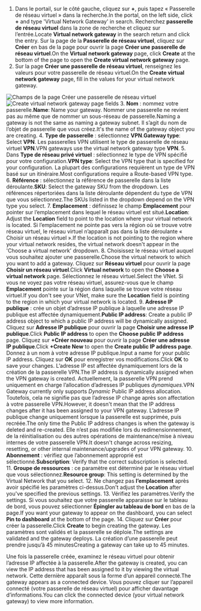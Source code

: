 1. <span data-ttu-id="818aa-101">Dans le portail, sur le côté gauche, cliquez sur **+**, puis tapez « Passerelle de réseau virtuel » dans la recherche.</span><span class="sxs-lookup"><span data-stu-id="818aa-101">In the portal, on the left side, click **+** and type 'Virtual Network Gateway' in search.</span></span> <span data-ttu-id="818aa-102">Recherchez **passerelle de réseau virtuel** dans la zone de recherche et cliquez sur l’entrée.</span><span class="sxs-lookup"><span data-stu-id="818aa-102">Locate **Virtual network gateway** in the search return and click the entry.</span></span> <span data-ttu-id="818aa-103">Sur la page de la **Passerelle de réseau virtuel**, cliquez sur **Créer** en bas de la page pour ouvrir la page **Créer une passerelle de réseau virtuel**.</span><span class="sxs-lookup"><span data-stu-id="818aa-103">On the **Virtual network gateway** page, click **Create** at the bottom of the page to open the **Create virtual network gateway** page.</span></span>
2. <span data-ttu-id="818aa-104">Sur la page **Créer une passerelle de réseau virtuel**, renseignez les valeurs pour votre passerelle de réseau virtuel.</span><span class="sxs-lookup"><span data-stu-id="818aa-104">On the **Create virtual network gateway** page, fill in the values for your virtual network gateway.</span></span>

  <span data-ttu-id="818aa-105">![Champs de la page Créer une passerelle de réseau virtuel](./media/vpn-gateway-add-gw-p2s-rm-portal-include/p2sgw.png "Champs de la page Créer une passerelle de réseau virtuel")</span><span class="sxs-lookup"><span data-stu-id="818aa-105">![Create virtual network gateway page fields](./media/vpn-gateway-add-gw-p2s-rm-portal-include/p2sgw.png "Create virtual network gateway page fields")</span></span>
3. <span data-ttu-id="818aa-106">**Nom** : nommez votre passerelle.</span><span class="sxs-lookup"><span data-stu-id="818aa-106">**Name**: Name your gateway.</span></span> <span data-ttu-id="818aa-107">Nommer une passerelle ne revient pas au même que de nommer un sous-réseau de passerelle.</span><span class="sxs-lookup"><span data-stu-id="818aa-107">Naming a gateway is not the same as naming a gateway subnet.</span></span> <span data-ttu-id="818aa-108">Il s’agit du nom de l’objet de passerelle que vous créez.</span><span class="sxs-lookup"><span data-stu-id="818aa-108">It's the name of the gateway object you are creating.</span></span>
4. <span data-ttu-id="818aa-109">**Type de passerelle** : sélectionnez **VPN**.</span><span class="sxs-lookup"><span data-stu-id="818aa-109">**Gateway type**: Select **VPN**.</span></span> <span data-ttu-id="818aa-110">Les passerelles VPN utilisent le type de passerelle de réseau virtuel **VPN**.</span><span class="sxs-lookup"><span data-stu-id="818aa-110">VPN gateways use the virtual network gateway type **VPN**.</span></span>
5. <span data-ttu-id="818aa-111">Dans **Type de réseau privé virtuel** : sélectionnez le type de VPN spécifié pour votre configuration.</span><span class="sxs-lookup"><span data-stu-id="818aa-111">**VPN type**: Select the VPN type that is specified for your configuration.</span></span> <span data-ttu-id="818aa-112">La plupart des configurations requièrent un type de VPN basé sur un itinéraire.</span><span class="sxs-lookup"><span data-stu-id="818aa-112">Most configurations require a Route-based VPN type.</span></span>
6. <span data-ttu-id="818aa-113">**Référence** : sélectionnez la référence de passerelle dans la liste déroulante.</span><span class="sxs-lookup"><span data-stu-id="818aa-113">**SKU**: Select the gateway SKU from the dropdown.</span></span> <span data-ttu-id="818aa-114">Les références répertoriées dans la liste déroulante dépendent du type de VPN que vous sélectionnez.</span><span class="sxs-lookup"><span data-stu-id="818aa-114">The SKUs listed in the dropdown depend on the VPN type you select.</span></span>
7. <span data-ttu-id="818aa-115">**Emplacement** : définissez le champ **Emplacement** pour pointer sur l’emplacement dans lequel le réseau virtuel est situé.</span><span class="sxs-lookup"><span data-stu-id="818aa-115">**Location**: Adjust the **Location** field to point to the location where your virtual network is located.</span></span> <span data-ttu-id="818aa-116">Si l’emplacement ne pointe pas vers la région où se trouve votre réseau virtuel, le réseau virtuel n’apparaît pas dans la liste déroulante « Choisir un réseau virtuel ».</span><span class="sxs-lookup"><span data-stu-id="818aa-116">If the location is not pointing to the region where your virtual network resides, the virtual network doesn't appear in the 'Choose a virtual network' dropdown.</span></span>
8. <span data-ttu-id="818aa-117">Choisissez le réseau virtuel auquel vous souhaitez ajouter une passerelle.</span><span class="sxs-lookup"><span data-stu-id="818aa-117">Choose the virtual network to which you want to add a gateway.</span></span> <span data-ttu-id="818aa-118">Cliquez sur **Réseau virtuel** pour ouvrir la page **Choisir un réseau virtuel**.</span><span class="sxs-lookup"><span data-stu-id="818aa-118">Click **Virtual network** to open the **Choose a virtual network** page.</span></span> <span data-ttu-id="818aa-119">Sélectionnez le réseau virtuel.</span><span class="sxs-lookup"><span data-stu-id="818aa-119">Select the VNet.</span></span> <span data-ttu-id="818aa-120">Si vous ne voyez pas votre réseau virtuel, assurez-vous que le champ **Emplacement** pointe sur la région dans laquelle se trouve votre réseau virtuel.</span><span class="sxs-lookup"><span data-stu-id="818aa-120">If you don't see your VNet, make sure the **Location** field is pointing to the region in which your virtual network is located.</span></span>
9. <span data-ttu-id="818aa-121">**Adresse IP publique** : crée un objet d’adresse IP publique à laquelle une adresse IP publique est affectée dynamiquement.</span><span class="sxs-lookup"><span data-stu-id="818aa-121">**Public IP address**: Create a public IP address object to which a public IP address will be dynamically assigned.</span></span> <span data-ttu-id="818aa-122">Cliquez sur **Adresse IP publique** pour ouvrir la page **Choisir une adresse IP publique**.</span><span class="sxs-lookup"><span data-stu-id="818aa-122">Click **Public IP address** to open the **Choose public IP address** page.</span></span> <span data-ttu-id="818aa-123">Cliquez sur **+Créer nouveau** pour ouvrir la page **Créer une adresse IP publique**.</span><span class="sxs-lookup"><span data-stu-id="818aa-123">Click **+Create New** to open the **Create public IP address page**.</span></span> <span data-ttu-id="818aa-124">Donnez à un nom à votre adresse IP publique.</span><span class="sxs-lookup"><span data-stu-id="818aa-124">Input a name for your public IP address.</span></span> <span data-ttu-id="818aa-125">Cliquez sur **OK** pour enregistrer vos modifications.</span><span class="sxs-lookup"><span data-stu-id="818aa-125">Click **OK** to save your changes.</span></span> <span data-ttu-id="818aa-126">L’adresse IP est affectée dynamiquement lors de la création de la passerelle VPN.</span><span class="sxs-lookup"><span data-stu-id="818aa-126">The IP address is dynamically assigned when the VPN gateway is created.</span></span> <span data-ttu-id="818aa-127">Actuellement, la passerelle VPN prend uniquement en charge l’allocation d’adresses IP publiques *dynamiques*.</span><span class="sxs-lookup"><span data-stu-id="818aa-127">VPN Gateway currently only supports *Dynamic* Public IP address allocation.</span></span> <span data-ttu-id="818aa-128">Toutefois, cela ne signifie pas que l’adresse IP change après son affectation à votre passerelle VPN.</span><span class="sxs-lookup"><span data-stu-id="818aa-128">However, it doesn't mean that the IP address changes after it has been assigned to your VPN gateway.</span></span> <span data-ttu-id="818aa-129">L’adresse IP publique change uniquement lorsque la passerelle est supprimée, puis recréée.</span><span class="sxs-lookup"><span data-stu-id="818aa-129">The only time the Public IP address changes is when the gateway is deleted and re-created.</span></span> <span data-ttu-id="818aa-130">Elle n’est pas modifiée lors du redimensionnement, de la réinitialisation ou des autres opérations de maintenance/mise à niveau internes de votre passerelle VPN.</span><span class="sxs-lookup"><span data-stu-id="818aa-130">It doesn't change across resizing, resetting, or other internal maintenance/upgrades of your VPN gateway.</span></span>
10. <span data-ttu-id="818aa-131">**Abonnement** : vérifiez que l’abonnement approprié est sélectionné.</span><span class="sxs-lookup"><span data-stu-id="818aa-131">**Subscription**: Verify that the correct subscription is selected.</span></span>
11. <span data-ttu-id="818aa-132">**Groupe de ressources** : ce paramètre est déterminé par le réseau virtuel que vous sélectionnez.</span><span class="sxs-lookup"><span data-stu-id="818aa-132">**Resource group**: This setting is determined by the Virtual Network that you select.</span></span>
12. <span data-ttu-id="818aa-133">Ne changez pas **l’emplacement** après avoir spécifié les paramètres ci-dessus.</span><span class="sxs-lookup"><span data-stu-id="818aa-133">Don't adjust the **Location** after you've specified the previous settings.</span></span>
13. <span data-ttu-id="818aa-134">Vérifiez les paramètres.</span><span class="sxs-lookup"><span data-stu-id="818aa-134">Verify the settings.</span></span> <span data-ttu-id="818aa-135">Si vous souhaitez que votre passerelle apparaisse sur le tableau de bord, vous pouvez sélectionner **Épingler au tableau de bord** en bas de la page.</span><span class="sxs-lookup"><span data-stu-id="818aa-135">If you want your gateway to appear on the dashboard, you can select **Pin to dashboard** at the bottom of the page.</span></span>
14. <span data-ttu-id="818aa-136">Cliquez sur **Créer** pour créer la passerelle.</span><span class="sxs-lookup"><span data-stu-id="818aa-136">Click **Create** to begin creating the gateway.</span></span> <span data-ttu-id="818aa-137">Les paramètres sont validés et la passerelle se déploie.</span><span class="sxs-lookup"><span data-stu-id="818aa-137">The settings are validated and the gateway deploys.</span></span> <span data-ttu-id="818aa-138">La création d’une passerelle peut prendre jusqu’à 45 minutes</span><span class="sxs-lookup"><span data-stu-id="818aa-138">Creating a gateway can take up to 45 minutes.</span></span>

<span data-ttu-id="818aa-139">Une fois la passerelle créée, examinez le réseau virtuel pour obtenir l’adresse IP affectée à la passerelle.</span><span class="sxs-lookup"><span data-stu-id="818aa-139">After the gateway is created, you can view the IP address that has been assigned to it by viewing the virtual network.</span></span> <span data-ttu-id="818aa-140">Cette dernière apparaît sous la forme d’un appareil connecté.</span><span class="sxs-lookup"><span data-stu-id="818aa-140">The gateway appears as a connected device.</span></span> <span data-ttu-id="818aa-141">Vous pouvez cliquer sur l’appareil connecté (votre passerelle de réseau virtuel) pour afficher davantage d’informations.</span><span class="sxs-lookup"><span data-stu-id="818aa-141">You can click the connected device (your virtual network gateway) to view more information.</span></span>
